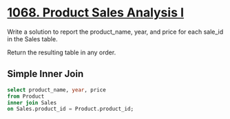 # [1068. Product Sales Analysis I](https://leetcode.com/problems/product-sales-analysis-i/)

Write a solution to report the product_name, year, and price for each sale_id in the Sales table.

Return the resulting table in any order.

## Simple Inner Join

```sql
select product_name, year, price
from Product 
inner join Sales
on Sales.product_id = Product.product_id;
```
